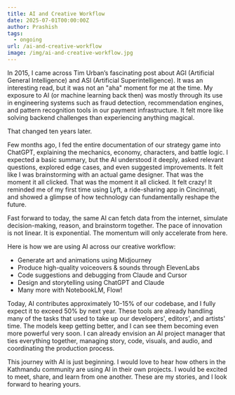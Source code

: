 ```yaml
---
title: AI and Creative Workflow
date: 2025-07-01T00:00:00Z
author: Prashish
tags:
  - ongoing
url: /ai-and-creative-workflow
image: /img/ai-and-creative-workflow.jpg
---
```

In 2015, I came across Tim Urban’s fascinating post about AGI (Artificial General Intelligence) and ASI (Artificial Superintelligence). It was an interesting read, but it was not an "aha" moment for me at the time. My exposure to AI (or machine learning back then) was mostly through its use in engineering systems such as fraud detection, recommendation engines, and pattern recognition tools in our payment infrastructure. It felt more like solving backend challenges than experiencing anything magical.

That changed ten years later.

Few months ago, I fed the entire documentation of our strategy game into ChatGPT, explaining the mechanics, economy, characters, and battle logic. I expected a basic summary, but the AI understood it deeply, asked relevant questions, explored edge cases, and even suggested improvements.  It felt like I was brainstorming with an actual game designer. That was the moment it all clicked. That was the moment it all clicked. It felt crazy! It reminded me of my first time using Lyft, a ride-sharing app in Cincinnati, and showed a glimpse of how technology can fundamentally reshape the future.

Fast forward to today, the same AI can fetch data from the internet, simulate decision-making, reason, and brainstorm together. The pace of innovation is not linear. It is exponential. The momentum will only accelerate from here.

Here is how we are using AI across our creative workflow:
- Generate art and animations using Midjourney
- Produce high-quality voiceovers & sounds through ElevenLabs
- Code suggestions and debugging from Claude and Cursor
- Design and storytelling using ChatGPT and Claude
- Many more with NotebookLM, Flow!

Today, AI contributes approximately 10-15% of our codebase, and I fully expect it to exceed 50% by next year. These tools are already handling many of the tasks that used to take up our developers', editors', and artists' time. The models keep getting better, and I can see them becoming even more powerful very soon. I can already envision an AI project manager that ties everything together, managing story, code, visuals, and audio, and coordinating the production process.

This journey with AI is just beginning. I would love to hear how others in the Kathmandu community are using AI in their own projects. I would be excited to meet, share, and learn from one another. These are my stories, and I look forward to hearing yours.


